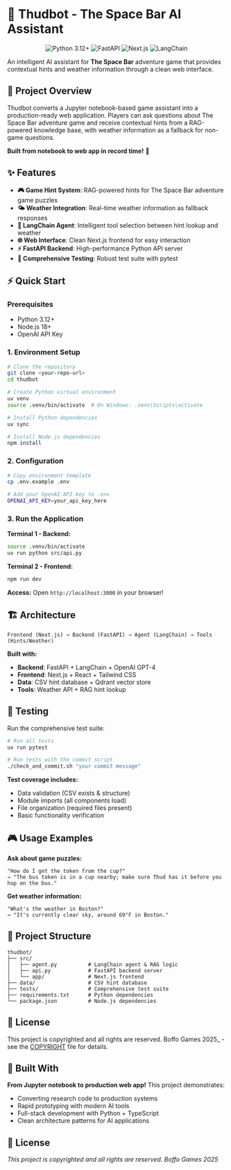 # 🍺 Thudbot - The Space Bar AI Assistant

<p align="center">
  <img src="https://img.shields.io/badge/Python-3.12+-blue.svg" alt="Python 3.12+"/>
  <img src="https://img.shields.io/badge/FastAPI-0.109.2-green.svg" alt="FastAPI"/>
  <img src="https://img.shields.io/badge/Next.js-14+-black.svg" alt="Next.js"/>
  <img src="https://img.shields.io/badge/LangChain-🦜-yellow.svg" alt="LangChain"/>
</p>

An intelligent AI assistant for **The Space Bar** adventure game that provides contextual hints and weather information through a clean web interface.

## 🚀 Project Overview

Thudbot converts a Jupyter notebook-based game assistant into a production-ready web application. Players can ask questions about The Space Bar adventure game and receive contextual hints from a RAG-powered knowledge base, with weather information as a fallback for non-game questions.

**Built from notebook to web app in record time!** 🚀

## ✨ Features

- **🎮 Game Hint System**: RAG-powered hints for The Space Bar adventure game puzzles
- **🌤️ Weather Integration**: Real-time weather information as fallback responses  
- **🤖 LangChain Agent**: Intelligent tool selection between hint lookup and weather
- **🌐 Web Interface**: Clean Next.js frontend for easy interaction
- **⚡ FastAPI Backend**: High-performance Python API server
- **🧪 Comprehensive Testing**: Robust test suite with pytest

## ⚡ Quick Start

### Prerequisites

- Python 3.12+
- Node.js 18+
- OpenAI API Key

### 1. Environment Setup

```bash
# Clone the repository
git clone <your-repo-url>
cd thudbot

# Create Python virtual environment  
uv venv
source .venv/bin/activate  # On Windows: .venv\Scripts\activate

# Install Python dependencies
uv sync

# Install Node.js dependencies
npm install
```

### 2. Configuration

```bash
# Copy environment template
cp .env.example .env

# Add your OpenAI API key to .env
OPENAI_API_KEY=your_api_key_here
```

### 3. Run the Application

**Terminal 1 - Backend:**
```bash
source .venv/bin/activate
uv run python src/api.py
```

**Terminal 2 - Frontend:**  
```bash
npm run dev
```

**Access:** Open `http://localhost:3000` in your browser!

## 🏗️ Architecture

```
Frontend (Next.js) → Backend (FastAPI) → Agent (LangChain) → Tools (Hints/Weather)
```

**Built with:**
- **Backend**: FastAPI + LangChain + OpenAI GPT-4
- **Frontend**: Next.js + React + Tailwind CSS  
- **Data**: CSV hint database + Qdrant vector store
- **Tools**: Weather API + RAG hint lookup

## 🧪 Testing

Run the comprehensive test suite:

```bash
# Run all tests
uv run pytest

# Run tests with the commit script
./check_and_commit.sh "your commit message"
```

**Test coverage includes:**
- Data validation (CSV exists & structure)
- Module imports (all components load)
- File organization (required files present)
- Basic functionality verification
## 🎮 Usage Examples

**Ask about game puzzles:**
```
"How do I get the token from the cup?"
→ "The bus token is in a cup nearby; make sure Thud has it before you hop on the bus."
```

**Get weather information:**
```  
"What's the weather in Boston?"
→ "It's currently clear sky, around 69°F in Boston."
```

## 📖 Project Structure

```
thudbot/
├── src/
│   ├── agent.py          # LangChain agent & RAG logic
│   ├── api.py            # FastAPI backend server
│   └── app/              # Next.js frontend
├── data/                 # CSV hint database
├── tests/                # Comprehensive test suite
├── requirements.txt      # Python dependencies
└── package.json          # Node.js dependencies
```
## 📄 License

This project is copyrighted and all rights are reserved. Boffo Games 2025_  - see the [COPYRIGHT](COPYRIGHT) file for details.

## 🚀 Built With

**From Jupyter notebook to production web app!** This project demonstrates:
- Converting research code to production systems
- Rapid prototyping with modern AI tools  
- Full-stack development with Python + TypeScript
- Clean architecture patterns for AI applications

## 📄 License

 _This project is copyrighted and all rights are reserved. Boffo Games 2025_ 